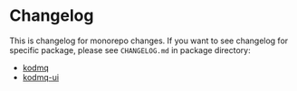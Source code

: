 # Changelog

This is changelog for monorepo changes. If you want to see changelog for specific package, please see `CHANGELOG.md` in package directory:
- [kodmq](./packages/kodmq/CHANGELOG.md)
- [kodmq-ui](./packages/kodmq-ui/CHANGELOG.md)

[//]: # (HeaderEnd)
